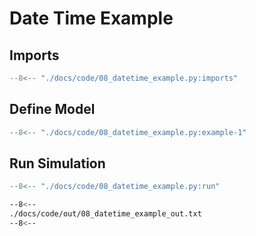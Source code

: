 # Date Time Example

## Imports
```py linenums="1"
--8<-- "./docs/code/08_datetime_example.py:imports"
```

## Define Model
```py linenums="1"
--8<-- "./docs/code/08_datetime_example.py:example-1"
```


## Run Simulation
```py linenums="1"
--8<-- "./docs/code/08_datetime_example.py:run"
```

```bash
--8<--
./docs/code/out/08_datetime_example_out.txt
--8<--
```